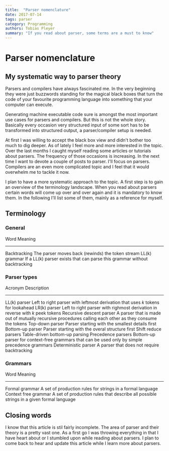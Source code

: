 ```yaml
---
title:  "Parser nomenclature"
date: 2017-07-14
tags: parser
category: Programming
authors: Tobias Pleyer
summary: "If you read about parser, some terms are a must to know"
---
```


Parser nomenclature
===================

My systematic way to parser theory
----------------------------------

Parsers and compilers have always fascinated me. In the very beginning
they were just buzzwords standing for the magical black boxes that turn
the code of your favourite programming language into something that your
computer can execute.

Generating machine executable code sure is amongst the most important
use cases for parsers and compilers. But this is not the whole story.
Basically every occasion very structured input of some sort has to be
transformed into structured output, a parser/compiler setup is needed.

At first I was willing to accept the black box view and didn't bother
too much to dig deeper. As of lately I feel more and more interested in
the topic. Over the last months I caught myself reading some articles or
tutorials about parsers. The frequency of those occasions is increasing.
In the next time I want to devote a couple of posts to parser. I'll
focus on parsers. Compilers are an even more complicated topic and I
feel that it would overwhelm me to tackle it now.

I plan to have a more systematic approach to the topic. A first step is
to gain an overview of the terminology landscape. When you read about
parsers certain words will come up over and over again and it is
mandatory to know them. In the following I'll list some of them, mainly
as a reference for myself.

Terminology
-----------

### General

  Word            Meaning
  --------------- ---------------------------------------------------------------------------
  Backtracking    The parser moves back (rewinds) the token stream
  LL(k) grammar   If a LL(k) parser exists that can parse this grammar without backtracking

### Parser types

  Acronym                    Description
  -------------------------- ----------------------------------------------------------------------------------------------------------
  LL(k) parser               Left to right parser with leftmost derivation that uses *k* tokens for lookahead
  LR(k) parser               Left to right parser with righmost derivation in reverse with *k* peek tokens
  Recursive descent parser   A parser that is made out of mutually recursive procedures calling each other as they consume the tokens
  Top-down parser            Parser starting with the smallest details first
  Bottom-up parser           Parser starting with the overal structure first
  Shift reduce parsers       Table-driven bottom-up parsing
  Precedence parsers         Bottom-up parser for context-free grammars that can be used only by simple precedence grammars
  Deterministic parser       A parser that does not require backtracking

### Grammars

  Word                   Meaning
  ---------------------- -----------------------------------------------------------------------------------------
  Formal grammar         A set of production rules for strings in a formal language
  Context free grammar   A set of production rules that describe all possible strings in a given formal language

Closing words
-------------

I know that this article is stil fairly incomplete. The area of parser
and their theory is a pretty vast one. As a first go I was throwing
everything in that I have heart about or I stumbled upon while reading
about parsers. I plan to come back to hear and update this article while
I learn more about parsers.